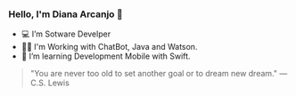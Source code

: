 ### Hello, I'm Diana Arcanjo 👋

- 💻 I’m Sotware Develper
- 👩‍💻 I'm Working with ChatBot, Java and Watson.
- 🚀 I’m learning Development Mobile with Swift.

> "You are never too old to set another goal or to dream new dream." ― C.S. Lewis



  ##
